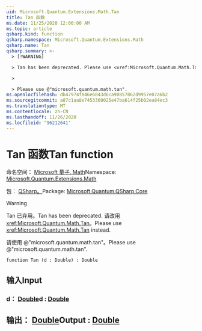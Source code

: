 ```yaml
---
uid: Microsoft.Quantum.Extensions.Math.Tan
title: Tan 函数
ms.date: 11/25/2020 12:00:00 AM
ms.topic: article
qsharp.kind: function
qsharp.namespace: Microsoft.Quantum.Extensions.Math
qsharp.name: Tan
qsharp.summary: >-
  > [!WARNING]

  > Tan has been deprecated. Please use <xref:Microsoft.Quantum.Math.Tan> instead.

  >

  > Please use @"microsoft.quantum.math.tan".
ms.openlocfilehash: db47974f846e6843d6ca90857862d9957e07a6b2
ms.sourcegitcommit: a87c1aa8e7453360025e47ba614f25b02ea84ec3
ms.translationtype: MT
ms.contentlocale: zh-CN
ms.lasthandoff: 11/26/2020
ms.locfileid: "96212641"
---
```

# <a name="tan-function"></a><span data-ttu-id="64c50-102">Tan 函数</span><span class="sxs-lookup"><span data-stu-id="64c50-102">Tan function</span></span>

<span data-ttu-id="64c50-103">命名空间： [Microsoft 量子. Math](xref:Microsoft.Quantum.Extensions.Math)</span><span class="sxs-lookup"><span data-stu-id="64c50-103">Namespace: [Microsoft.Quantum.Extensions.Math](xref:Microsoft.Quantum.Extensions.Math)</span></span>

<span data-ttu-id="64c50-104">包： [QSharp。](https://nuget.org/packages/Microsoft.Quantum.QSharp.Core)</span><span class="sxs-lookup"><span data-stu-id="64c50-104">Package: [Microsoft.Quantum.QSharp.Core](https://nuget.org/packages/Microsoft.Quantum.QSharp.Core)</span></span>


> [!WARNING]
> <span data-ttu-id="64c50-105">Tan 已弃用。</span><span class="sxs-lookup"><span data-stu-id="64c50-105">Tan has been deprecated.</span></span> <span data-ttu-id="64c50-106">请改用 <xref:Microsoft.Quantum.Math.Tan>。</span><span class="sxs-lookup"><span data-stu-id="64c50-106">Please use <xref:Microsoft.Quantum.Math.Tan> instead.</span></span>
>
> <span data-ttu-id="64c50-107">请使用 @"microsoft.quantum.math.tan"。</span><span class="sxs-lookup"><span data-stu-id="64c50-107">Please use @"microsoft.quantum.math.tan".</span></span>



```qsharp
function Tan (d : Double) : Double
```


## <a name="input"></a><span data-ttu-id="64c50-108">输入</span><span class="sxs-lookup"><span data-stu-id="64c50-108">Input</span></span>

### <a name="d--double"></a><span data-ttu-id="64c50-109">d： [Double](xref:microsoft.quantum.lang-ref.double)</span><span class="sxs-lookup"><span data-stu-id="64c50-109">d : [Double](xref:microsoft.quantum.lang-ref.double)</span></span>





## <a name="output--double"></a><span data-ttu-id="64c50-110">输出： [Double](xref:microsoft.quantum.lang-ref.double)</span><span class="sxs-lookup"><span data-stu-id="64c50-110">Output : [Double](xref:microsoft.quantum.lang-ref.double)</span></span>

